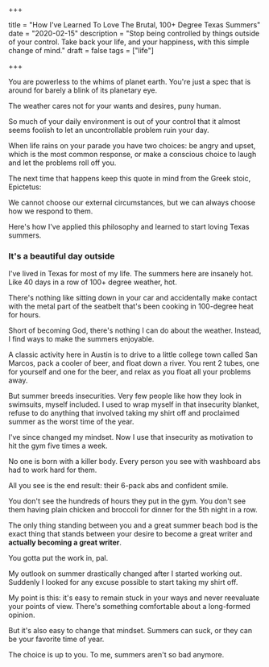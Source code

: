 +++

title = "How I've Learned To Love The Brutal, 100+ Degree Texas Summers"
date = "2020-02-15"
description = "Stop being controlled by things outside of your control. Take back your life, and your happiness, with this simple change of mind."
draft = false
tags = ["life"]

+++

You are powerless to the whims of planet earth. You're just a spec that is around for barely a blink of its planetary eye.

The weather cares not for your wants and desires, puny human.

So much of your daily environment is out of your control that it almost seems foolish to let an uncontrollable problem ruin your day.

When life rains on your parade you have two choices: be angry and upset, which is the most common response, or make a conscious choice to laugh and let the problems roll off you.

The next time that happens keep this quote in mind from the Greek stoic, Epictetus:

We cannot choose our external circumstances, but we can always choose how we respond to them.

Here's how I've applied this philosophy and learned to start loving Texas summers.

### It's a beautiful day outside

I've lived in Texas for most of my life. The summers here are insanely hot. Like 40 days in a row of 100+ degree weather, hot.

There's nothing like sitting down in your car and accidentally make contact with the metal part of the seatbelt that's been cooking in 100-degree heat for hours.

Short of becoming God, there's nothing I can do about the weather. Instead, I find ways to make the summers enjoyable.

A classic activity here in Austin is to drive to a little college town called San Marcos, pack a cooler of beer, and float down a river. You rent 2 tubes, one for yourself and one for the beer, and relax as you float all your problems away.

But summer breeds insecurities. Very few people like how they look in swimsuits, myself included. I used to wrap myself in that insecurity blanket, refuse to do anything that involved taking my shirt off and proclaimed summer as the worst time of the year.

I've since changed my mindset. Now I use that insecurity as motivation to hit the gym five times a week.

No one is born with a killer body. Every person you see with washboard abs had to work hard for them.

All you see is the end result: their 6-pack abs and confident smile.

You don't see the hundreds of hours they put in the gym. You don't see them having plain chicken and broccoli for dinner for the 5th night in a row.

The only thing standing between you and a great summer beach bod is the exact thing that stands between your desire to become a great writer and **actually becoming a great writer**.

You gotta put the work in, pal.

My outlook on summer drastically changed after I started working out. Suddenly I looked for any excuse possible to start taking my shirt off.

My point is this: it's easy to remain stuck in your ways and never reevaluate your points of view. There's something comfortable about a long-formed opinion.

But it's also easy to change that mindset. Summers can suck, or they can be your favorite time of year.

The choice is up to you. To me, summers aren't so bad anymore.